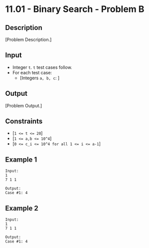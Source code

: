 # 11.01 - Binary Search - Problem B

## Description
[Problem Description.]

## Input
- Integer `t`. `t` test cases follow.
- For each test case:
    - [Integers `a, b, c`: ]

## Output
[Problem Output.]

## Constraints
- [`1 <= t <= 20`]
- [`1 <= a,b <= 10^4`]
- [`0 <= c_i <= 10^4 for all 1 <= i <= a-1`]

## Example 1
```
Input:
1
7 1 1

Output:
Case #1: 4
```

## Example 2
```
Input:
1
7 1 1

Output:
Case #1: 4
```